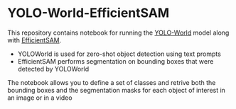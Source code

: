 # YOLO-World-EfficientSAM
This repository contains notebook for running the [YOLO-World](https://github.com/AILab-CVC/YOLO-World) model along with [EfficientSAM](https://github.com/yformer/EfficientSAM).
* YOLOWorld is used for zero-shot object detection using text prompts
* EfficientSAM performs segmentation on bounding boxes that were detected by YOLOWorld

The notebook allows you to define a set of classes and retrive both the bounding boxes and the segmentation masks for each object of interest in an image or in a video

